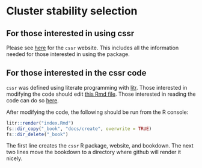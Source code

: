# Cluster stability selection

<!-- badges: start -->
<!-- badges: end -->

## For those interested in using cssr

Please see [here](https://gregfaletto.github.io/cssr-project/) for the `cssr` website. This includes
all the information needed for those interested in using the package.

## For those interested in the cssr code

`cssr` was defined using literate programming with [litr](https://jacobbien.github.io/litr-project/). Those interested in modifying the code should edit [this Rmd file](index.Rmd). Those
interested in reading the code can do so [here](https://gregfaletto.github.io/cssr-project//create).

After modifying the code, the following should be run from the R console:

``` r
litr::render("index.Rmd")
fs::dir_copy("_book", "docs/create", overwrite = TRUE)
fs::dir_delete("_book")
```

The first line creates the `cssr` R package, website, and bookdown.  The next two lines move the bookdown to a directory where github will render it nicely.
